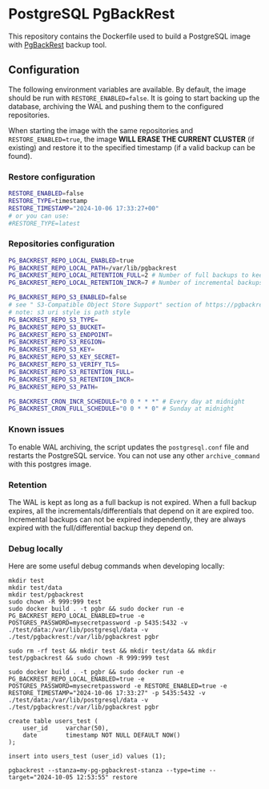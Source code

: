 # PostgreSQL PgBackRest

This repository contains the Dockerfile used to build a PostgreSQL image with [PgBackRest](https://pgbackrest.org/) backup tool.

## Configuration

The following environment variables are available. By default, the image should be run with `RESTORE_ENABLED=false`. It is going to start backing up the database, archiving the WAL and pushing them to the configured repositories.

When starting the image with the same repositories and `RESTORE_ENABLED=true`, the image **WILL ERASE THE CURRENT CLUSTER** (if existing) and restore it to the specified timestamp (if a valid backup can be found).

### Restore configuration

```bash
RESTORE_ENABLED=false
RESTORE_TYPE=timestamp
RESTORE_TIMESTAMP="2024-10-06 17:33:27+00"
# or you can use:
#RESTORE_TYPE=latest
```

### Repositories configuration

```bash
PG_BACKREST_REPO_LOCAL_ENABLED=true
PG_BACKREST_REPO_LOCAL_PATH=/var/lib/pgbackrest
PG_BACKREST_REPO_LOCAL_RETENTION_FULL=2 # Number of full backups to keep
PG_BACKREST_REPO_LOCAL_RETENTION_INCR=7 # Number of incremental backups to keep

PG_BACKREST_REPO_S3_ENABLED=false
# see " S3-Compatible Object Store Support" section of https://pgbackrest.org/user-guide.html
# note: s3 uri style is path style
PG_BACKREST_REPO_S3_TYPE=
PG_BACKREST_REPO_S3_BUCKET=
PG_BACKREST_REPO_S3_ENDPOINT=
PG_BACKREST_REPO_S3_REGION=
PG_BACKREST_REPO_S3_KEY=
PG_BACKREST_REPO_S3_KEY_SECRET=
PG_BACKREST_REPO_S3_VERIFY_TLS=
PG_BACKREST_REPO_S3_RETENTION_FULL=
PG_BACKREST_REPO_S3_RETENTION_INCR=
PG_BACKREST_REPO_S3_PATH=

PG_BACKREST_CRON_INCR_SCHEDULE="0 0 * * *" # Every day at midnight
PG_BACKREST_CRON_FULL_SCHEDULE="0 0 * * 0" # Sunday at midnight
```

### Known issues

To enable WAL archiving, the script updates the `postgresql.conf` file and restarts the PostgreSQL service. You can not use any other `archive_command` with this postgres image.

### Retention

The WAL is kept as long as a full backup is not expired. When a full backup expires, all the incrementals/differentials that depend on it are expired too. Incremental backups can not be expired independently, they are always expired with the full/differential backup they depend on.

### Debug locally

Here are some useful debug commands when developing locally:

```
mkdir test
mkdir test/data
mkdir test/pgbackrest
sudo chown -R 999:999 test
sudo docker build . -t pgbr && sudo docker run -e PG_BACKREST_REPO_LOCAL_ENABLED=true -e POSTGRES_PASSWORD=mysecretpassword -p 5435:5432 -v ./test/data:/var/lib/postgresql/data -v ./test/pgbackrest:/var/lib/pgbackrest pgbr
```
```
sudo rm -rf test && mkdir test && mkdir test/data && mkdir test/pgbackrest && sudo chown -R 999:999 test
```

```
sudo docker build . -t pgbr && sudo docker run -e PG_BACKREST_REPO_LOCAL_ENABLED=true -e POSTGRES_PASSWORD=mysecretpassword -e RESTORE_ENABLED=true -e RESTORE_TIMESTAMP="2024-10-06 17:33:27" -p 5435:5432 -v ./test/data:/var/lib/postgresql/data -v ./test/pgbackrest:/var/lib/pgbackrest pgbr
```

```
create table users_test (
    user_id     varchar(50),
    date        timestamp NOT NULL DEFAULT NOW()
);
```

```
insert into users_test (user_id) values (1);
```

```
pgbackrest --stanza=my-pg-pgbackrest-stanza --type=time --target="2024-10-05 12:53:55" restore
```
